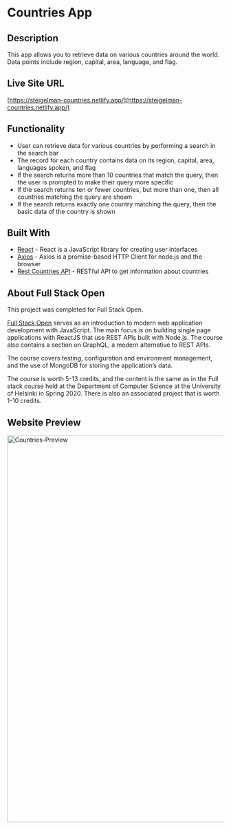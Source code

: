 # Countries App

## Description
This app allows you to retrieve data on various countries around the world. Data points include region, capital, area, language, and flag. 

## Live Site URL
[https://steigelman-countries.netlify.app/](https://steigelman-countries.netlify.app/)

## Functionality
* User can retrieve data for various countries by performing a search in the search bar
* The record for each country contains data on its region, capital, area, languages spoken, and flag
* If the search returns more than 10 countries that match the query, then the user is prompted to make their query more specific
* If the search returns ten or fewer countries, but more than one, then all countries matching the query are shown
* If the search returns exactly one country matching the query, then the basic data of the country is shown

## Built With
* [React](https://reactjs.org/) - React is a JavaScript library for creating user interfaces
* [Axios](https://axios-http.com/docs/intro) - Axios is a promise-based HTTP Client for node.js and the browser
* [Rest Countries API](https://restcountries.com/) - RESTful API to get information about countries
<!-- * [OpenWeather API](https://openweathermap.org/) - API to access current weather data for any location on earth
 -->
## About Full Stack Open
This project was completed for Full Stack Open.

[Full Stack Open](https://fullstackopen.com/en/) serves as an introduction to modern web application development with JavaScript. The main focus is on building single page applications with ReactJS that use REST APIs built with Node.js. The course also contains a section on GraphQL, a modern alternative to REST APIs.

The course covers testing, configuration and environment management, and the use of MongoDB for storing the application’s data.

The course is worth 5-13 credits, and the content is the same as in the Full stack course held at the Department of Computer Science at the University of Helsinki in Spring 2020. There is also an associated project that is worth 1-10 credits.

## Website Preview
<img width="900" alt="Countries-Preview" src="https://user-images.githubusercontent.com/65603938/161616323-b411d6d4-1f2a-4ae4-9076-06216210f7db.png">
